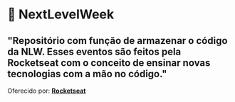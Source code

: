 # :rocket: NextLevelWeek

## **"Repositório com função de armazenar o código da NLW. Esses eventos são feitos pela Rocketseat com o conceito de ensinar novas tecnologias com a mão no código."**

Oferecido por: **[Rocketseat](https://www.rocketseat.com.br)**

<br/>
